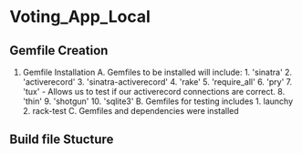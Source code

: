 # Voting_App_Local

## Gemfile Creation
1.  Gemfile Installation
    A. Gemfiles to be installed will include:
        1. 'sinatra' 
        2. 'activerecord'
        3. 'sinatra-activerecord'
        4. 'rake' 
        5. 'require_all'
        6. 'pry'
        7. 'tux' 
            - Allows us to test if our activerecord connections are correct.
        8. 'thin'
        9. 'shotgun'
        10. 'sqlite3'
    B.  Gemfiles for testing includes
        1.  launchy
        2.  rack-test
    C.  Gemfiles and dependencies were installed 
## Build file Stucture